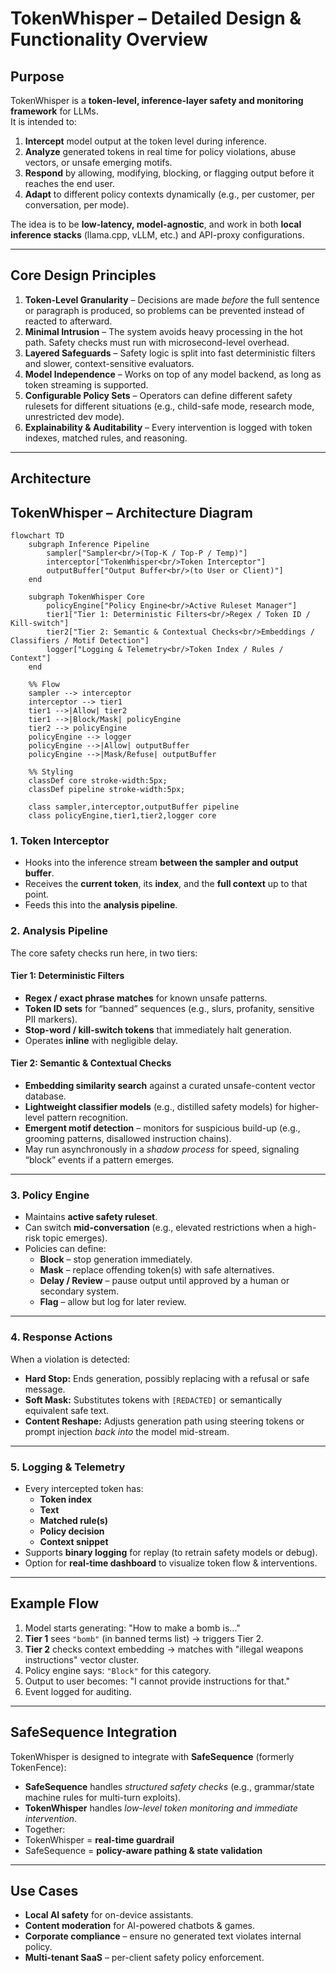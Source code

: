 # TokenWhisper – Detailed Design & Functionality Overview

## Purpose

TokenWhisper is a **token-level, inference-layer safety and monitoring
framework** for LLMs.\
It is intended to:

1. **Intercept** model output at the token level during inference.
2. **Analyze** generated tokens in real time for policy violations, abuse
   vectors, or unsafe emerging motifs.
3. **Respond** by allowing, modifying, blocking, or flagging output before it
   reaches the end user.
4. **Adapt** to different policy contexts dynamically (e.g., per customer, per
   conversation, per mode).

The idea is to be **low-latency, model-agnostic**, and work in both **local
inference stacks** (llama.cpp, vLLM, etc.) and API-proxy configurations.

---

## Core Design Principles

1. **Token-Level Granularity** – Decisions are made _before_ the full sentence
   or paragraph is produced, so problems can be prevented instead of reacted to
   afterward.
2. **Minimal Intrusion** – The system avoids heavy processing in the hot path.
   Safety checks must run with microsecond-level overhead.
3. **Layered Safeguards** – Safety logic is split into fast deterministic
   filters and slower, context-sensitive evaluators.
4. **Model Independence** – Works on top of any model backend, as long as token
   streaming is supported.
5. **Configurable Policy Sets** – Operators can define different safety rulesets
   for different situations (e.g., child-safe mode, research mode, unrestricted
   dev mode).
6. **Explainability & Auditability** – Every intervention is logged with token
   indexes, matched rules, and reasoning.

---

## Architecture

## TokenWhisper – Architecture Diagram

```mermaid
flowchart TD
    subgraph Inference Pipeline
        sampler["Sampler<br/>(Top-K / Top-P / Temp)"]
        interceptor["TokenWhisper<br/>Token Interceptor"]
        outputBuffer["Output Buffer<br/>(to User or Client)"]
    end

    subgraph TokenWhisper Core
        policyEngine["Policy Engine<br/>Active Ruleset Manager"]
        tier1["Tier 1: Deterministic Filters<br/>Regex / Token ID / Kill-switch"]
        tier2["Tier 2: Semantic & Contextual Checks<br/>Embeddings / Classifiers / Motif Detection"]
        logger["Logging & Telemetry<br/>Token Index / Rules / Context"]
    end

    %% Flow
    sampler --> interceptor
    interceptor --> tier1
    tier1 -->|Allow| tier2
    tier1 -->|Block/Mask| policyEngine
    tier2 --> policyEngine
    policyEngine --> logger
    policyEngine -->|Allow| outputBuffer
    policyEngine -->|Mask/Refuse| outputBuffer

    %% Styling
    classDef core stroke-width:5px;
    classDef pipeline stroke-width:5px;

    class sampler,interceptor,outputBuffer pipeline
    class policyEngine,tier1,tier2,logger core
```

### 1. Token Interceptor

- Hooks into the inference stream **between the sampler and output buffer**.
- Receives the **current token**, its **index**, and the **full context** up to
  that point.
- Feeds this into the **analysis pipeline**.

### 2. Analysis Pipeline

The core safety checks run here, in two tiers:

#### Tier 1: Deterministic Filters

- **Regex / exact phrase matches** for known unsafe patterns.
- **Token ID sets** for “banned” sequences (e.g., slurs, profanity, sensitive
  PII markers).
- **Stop-word / kill-switch tokens** that immediately halt generation.
- Operates **inline** with negligible delay.

#### Tier 2: Semantic & Contextual Checks

- **Embedding similarity search** against a curated unsafe-content vector
  database.
- **Lightweight classifier models** (e.g., distilled safety models) for
  higher-level pattern recognition.
- **Emergent motif detection** – monitors for suspicious build-up (e.g.,
  grooming patterns, disallowed instruction chains).
- May run asynchronously in a _shadow process_ for speed, signaling “block”
  events if a pattern emerges.

---

### 3. Policy Engine

- Maintains **active safety ruleset**.
- Can switch **mid-conversation** (e.g., elevated restrictions when a high-risk
  topic emerges).
- Policies can define:
  - **Block** – stop generation immediately.
  - **Mask** – replace offending token(s) with safe alternatives.
  - **Delay / Review** – pause output until approved by a human or secondary
    system.
  - **Flag** – allow but log for later review.

---

### 4. Response Actions

When a violation is detected:

- **Hard Stop:** Ends generation, possibly replacing with a refusal or safe
  message.
- **Soft Mask:** Substitutes tokens with `[REDACTED]` or semantically equivalent
  safe text.
- **Content Reshape:** Adjusts generation path using steering tokens or prompt
  injection _back into_ the model mid-stream.

---

### 5. Logging & Telemetry

- Every intercepted token has:
  - **Token index**
  - **Text**
  - **Matched rule(s)**
  - **Policy decision**
  - **Context snippet**
- Supports **binary logging** for replay (to retrain safety models or debug).
- Option for **real-time dashboard** to visualize token flow & interventions.

---

## Example Flow

1. Model starts generating: "How to make a bomb is..."
2. **Tier 1** sees `"bomb"` (in banned terms list) → triggers Tier 2.
3. **Tier 2** checks context embedding → matches with "illegal weapons
   instructions" vector cluster.
4. Policy engine says: `"Block"` for this category.
5. Output to user becomes: "I cannot provide instructions for that."
6. Event logged for auditing.

---

## SafeSequence Integration

TokenWhisper is designed to integrate with **SafeSequence** (formerly
TokenFence):

- **SafeSequence** handles _structured safety checks_ (e.g., grammar/state
  machine rules for multi-turn exploits).
- **TokenWhisper** handles _low-level token monitoring and immediate
  intervention_.
- Together:
- TokenWhisper = **real-time guardrail**
- SafeSequence = **policy-aware pathing & state validation**

---

## Use Cases

- **Local AI safety** for on-device assistants.
- **Content moderation** for AI-powered chatbots & games.
- **Corporate compliance** – ensure no generated text violates internal policy.
- **Multi-tenant SaaS** – per-client safety policy enforcement.

